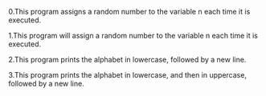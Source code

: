 0.This program assigns a random number to the variable n each time it is executed.

1.This program will assign a random number to the variable n each time it is executed.

2.This program prints the alphabet in lowercase, followed by a new line.

3.This program prints the alphabet in lowercase, and then in uppercase, followed by a new line. 
